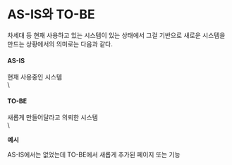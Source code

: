 # AS-IS와 TO-BE

차세대 등 현재 사용하고 있는 시스템이 있는 상태에서 그걸 기반으로 새로운 시스템을 만드는 상황에서의 의미로는 다음과 같다.

#### AS-IS <a href="#as-is-1" id="as-is-1"></a>

현재 사용중인 시스템\
\


#### TO-BE <a href="#to-be-1" id="to-be-1"></a>

새롭게 만들어달라고 의뢰한 시스템\
\


**예시**

AS-IS에서는 없었는데 TO-BE에서 새롭게 추가된 페이지 또는 기능
